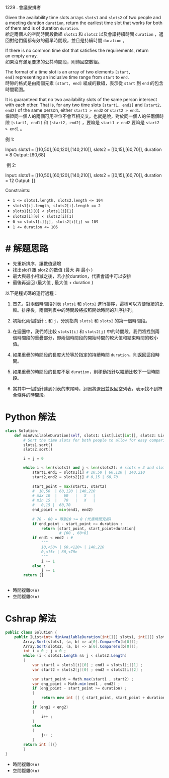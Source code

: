 
1229 . 會議安排者

Given the availability time slots arrays `slots1` and `slots2` of two people and a meeting duration `duration`, return the earliest time slot that works for both of them and is of duration `duration`.  
給定兩個人的空閒時間段數組 `slots1` 和 `slots2` 以及會議持續時間 `duration` ，返回對他們倆都有效的最早時間段，並且是持續時間 `duration` 。

If there is no common time slot that satisfies the requirements, return an empty array.  
如果沒有滿足要求的公共時間段，則傳回空數組。

The format of a time slot is an array of two elements `[start, end]` representing an inclusive time range from `start` to `end`.  
時隙的格式是由兩個元素 `[start, end]` 組成的數組，表示從 `start` 到 `end` 的包含時間範圍。

It is guaranteed that no two availability slots of the same person intersect with each other. That is, for any two time slots `[start1, end1]` and `[start2, end2]` of the same person, either `start1 > end2` or `start2 > end1`.  
保證同一個人的兩個可用空位不會互相交叉。也就是說，對於同一個人的任兩個時隙 `[start1, end1]` 和 `[start2, end2]` ，要嘛是 `start1 > end2` 要嘛是 `start2 > end1` 。


例 1:

Input: slots1 = [[10,50],[60,120],[140,210]], slots2 = [[0,15],[60,70]], duration = 8
Output: [60,68]

 例 2:

Input: slots1 = [[10,50],[60,120],[140,210]], slots2 = [[0,15],[60,70]], duration = 12
Output: []


Constraints:

- `1 <= slots1.length, slots2.length <= 104`
- `slots1[i].length, slots2[i].length == 2`
- `slots1[i][0] < slots1[i][1]`
- `slots2[i][0] < slots2[i][1]`
- `0 <= slots1[i][j], slots2[i][j] <= 109`
- `1 <= duration <= 106`


# # 解題思路

- 先重新排序，讓數值遞增
- 找出slot1 跟 slor2 的數值 (最大 與 最小 )
- 最大與最小相減之後，若小於duration，代表會議中可以安排
- 最後再返回 (最大值 , 最大值 + duration )

以下是程式碼的運行過程：

1. 首先，對兩個時間段列表 `slots1` 和 `slots2` 進行排序，這樣可以方便後續的比較。排序後，兩個列表中的時間段將按照開始時間的升序排列。
    
2. 初始化兩個指針 `i` 和 `j`，分別指向 `slots1` 和 `slots2` 的第一個時間段。
    
3. 在迴圈中，我們將比較 `slots1[i]` 和 `slots2[j]` 中的時間段。我們將找到兩個時間段的重疊部分，即兩個時間段的開始時間的較大值和結束時間的較小值。
    
4. 如果重疊的時間段的長度大於等於指定的持續時間 `duration`，則返回這段時間。
    
5. 如果重疊的時間段的長度不足 `duration`，則移動指針以繼續比較下一個時間段。
    
6. 當其中一個指針達到列表的末尾時，迴圈將退出並返回空列表，表示找不到符合條件的時間段。
# Python 解法

```python
class Solution:
    def minAvailableDuration(self, slots1: List[List[int]], slots2: List[List[int]], duration: int) -> List[int]:
        # Sort the time slots for both people to allow for easy comparison
        slots1.sort()
        slots2.sort()

        i = j = 0   

        while i < len(slots1) and j < len(slots2): # slots = 3 and slots2 =2 
            start1,end1 = slots1[i] # 10,50 | 60,120 | 140,210
            start2,end2 = slots2[j] # 0,15 | 60,70
            
            start_point = max(start1, start2) 
            #  10,50  | 60,120 | 140,210
            # max 10  |   60   |   X   |
	        # min 15  |   70   |   X   |
		    #   0,15 |  60,70
            end_point = min(end1, end2)
            
            # 70 - 60 = 得到10 >= 8 (代表時間充裕)  
            if end_point - start_point >= duration :
                return [start_point, start_point+duration]
				        # [60 , 60+8] 
            if end1 < end2 : # 
                """ 
                10,<50> | 60,<120> | 140,210 
                0,<15> | 60,<70>
                """
                i += 1 
            else :
                j += 1
        return [] 
        
```

- 時間複雜`O(n)`
- 空間複雜`O(n)`

# Cshrap 解法
```C#
public class Solution {
    public IList<int> MinAvailableDuration(int[][] slots1, int[][] slots2, int duration) {
        Array.Sort(slots1, (a, b) => a[0].CompareTo(b[0]));
        Array.Sort(slots2, (a, b) => a[0].CompareTo(b[0]));
		int i = 0 ; j = 0 ;
		while (i < slots1.Length && j < slots2.Length)
		{
			var start1 = slots1[i][0] ; end1 = slots1[i][1] ;
			var start2 = slots2[j][0] ; end2 = slots2[i][2] ;
		
			var start_point = Math.max(start1 , start2) ;
			var eng_point = Math.min(end1 , end2) ;
			if (eng_point - start_point >= duration) ;
			{
				return new int [] { start_point, start_point + duration }
			}
			if (eng1 < eng2)
			{
				i++ ;
			}
			else
			{
				j++ ;
			}
		return int []{}		 
		}
}
```

- 時間複雜`O(n)`
- 空間複雜`O(n)`